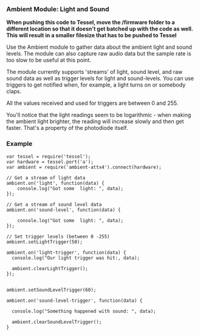 ### Ambient Module: Light and Sound
**When pushing this code to Tessel, move the /firmware folder to a different location so that it doesn't get batched up with the code as well. This will result in a smaller filesize that has to be pushed to Tessel**

Use the Ambient module to gather data about the ambient light and sound levels. The module can also capture raw audio data but the sample rate is too slow to be useful at this point.

The module currently supports 'streams' of light, sound level, and raw sound data as well as trigger levels for light and sound-levels. You can use triggers to get notified when, for example, a light turns on or somebody claps. 

All the values received and used for triggers are between 0 and 255.

You'll notice that the light readings seem to be logarithmic - when making the ambient light brighter, the reading will increase slowly and then get faster. That's a property of the photodiode itself.

### Example
```
var tessel = require('tessel');
var hardware = tessel.port('a');
var ambient = require('ambient-attx4').connect(hardware);

// Get a stream of light data
ambient.on('light', function(data) {
	console.log("Got some  light: ", data);
});

// Get a stream of sound level data
ambient.on('sound-level', function(data) {

	console.log("Got some  light: ", data);
});

// Set trigger levels (between 0 -255)
ambient.setLightTrigger(50);

ambient.on('light-trigger', function(data) {
  console.log("Our light trigger was hit:, data); 
  
  ambient.clearLightTrigger();
});


ambient.setSoundLevelTrigger(60);

ambient.on('sound-level-trigger', function(data) {
  
  console.log("Something happened with sound: ", data);
  
  ambient.clearSoundLevelTrigger();
}

